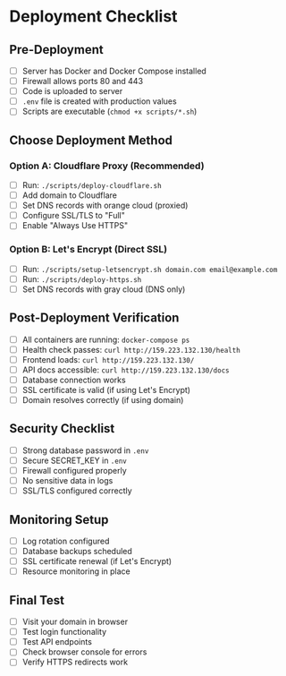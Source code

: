 # Deployment Checklist

## Pre-Deployment
- [ ] Server has Docker and Docker Compose installed
- [ ] Firewall allows ports 80 and 443
- [ ] Code is uploaded to server
- [ ] `.env` file is created with production values
- [ ] Scripts are executable (`chmod +x scripts/*.sh`)

## Choose Deployment Method

### Option A: Cloudflare Proxy (Recommended)
- [ ] Run: `./scripts/deploy-cloudflare.sh`
- [ ] Add domain to Cloudflare
- [ ] Set DNS records with orange cloud (proxied)
- [ ] Configure SSL/TLS to "Full"
- [ ] Enable "Always Use HTTPS"

### Option B: Let's Encrypt (Direct SSL)
- [ ] Run: `./scripts/setup-letsencrypt.sh domain.com email@example.com`
- [ ] Run: `./scripts/deploy-https.sh`
- [ ] Set DNS records with gray cloud (DNS only)

## Post-Deployment Verification
- [ ] All containers are running: `docker-compose ps`
- [ ] Health check passes: `curl http://159.223.132.130/health`
- [ ] Frontend loads: `curl http://159.223.132.130/`
- [ ] API docs accessible: `curl http://159.223.132.130/docs`
- [ ] Database connection works
- [ ] SSL certificate is valid (if using Let's Encrypt)
- [ ] Domain resolves correctly (if using domain)

## Security Checklist
- [ ] Strong database password in `.env`
- [ ] Secure SECRET_KEY in `.env`
- [ ] Firewall configured properly
- [ ] No sensitive data in logs
- [ ] SSL/TLS configured correctly

## Monitoring Setup
- [ ] Log rotation configured
- [ ] Database backups scheduled
- [ ] SSL certificate renewal (if Let's Encrypt)
- [ ] Resource monitoring in place

## Final Test
- [ ] Visit your domain in browser
- [ ] Test login functionality
- [ ] Test API endpoints
- [ ] Check browser console for errors
- [ ] Verify HTTPS redirects work 